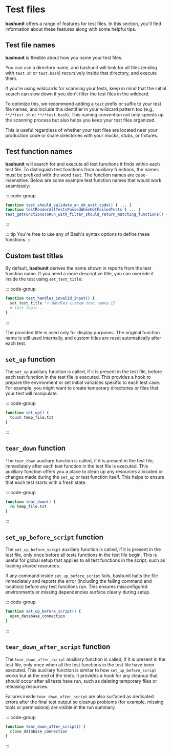 # Test files

**bashunit** offers a range of features for test files.
In this section, you'll find information about these features along with some helpful tips.

## Test file names

**bashunit** is flexible about how you name your test files.

You can use a directory name, and bashunit will look for all files (ending with `test.sh` or `test.bash`) recursively inside that directory, and execute them.

If you're using wildcards for scanning your tests, keep in mind that the initial search can slow down if you don't filter the test files in the wildcard.

To optimize this, we recommend adding a `test` prefix or suffix to your test file names, and include this identifier in your wildcard pattern too (e.g., `**/*test.sh` or `**/*test.bash`).
This naming convention not only speeds up the scanning process but also helps you keep your test files organized.

This is useful regardless of whether your test files are located near your production code or share directories with your mocks, stubs, or fixtures.

## Test function names

**bashunit** will search for and execute all test functions it finds within each test file.
To distinguish test functions from auxiliary functions, the names must be prefixed with the word `test`.
The function names are case-insensitive.
Below are some example test function names that would work seamlessly:

::: code-group
```bash [Example]
function test_should_validate_an_ok_exit_code() { ... }
function testRenderAllTestsPassedWhenNotFailedTests { ... }
test_getFunctionsToRun_with_filter_should_return_matching_functions() { ... }
```
:::

::: tip
You're free to use any of Bash's syntax options to define these functions.
:::

## Custom test titles

By default, **bashunit** derives the name shown in reports from the test function name.
If you need a more descriptive title, you can override it inside the test using `set_test_title`:

::: code-group
```bash [Example]
function test_handles_invalid_input() {
  set_test_title "🔥 handles custom test names 🚀"
  # test logic...
}
```
:::

The provided title is used only for display purposes. The original function name is still
used internally, and custom titles are reset automatically after each test.

## `set_up` function

The `set_up` auxiliary function is called, if it is present in the test file, before each test function in the test file is executed.
This provides a hook to prepare the environment or set initial variables specific to each test case.
For example, you might want to create temporary directories or files that your test will manipulate.

::: code-group
```bash [Example]
function set_up() {
  touch temp_file.txt
}
```
:::

## `tear_down` function

The `tear_down` auxiliary function is called, if it is present in the test file, immediately after each test function in the test file is executed.
This auxiliary function offers you a place to clean up any resources allocated or changes made during the `set_up` or test function itself.
This helps to ensure that each test starts with a fresh state.

::: code-group
```bash [Example]
function tear_down() {
  rm temp_file.txt
}
```
:::

## `set_up_before_script` function

The `set_up_before_script` auxiliary function is called, if it is present in the test file, only once before all tests functions in the test file begin.
This is useful for global setup that applies to all test functions in the script, such as loading shared resources.

If any command inside `set_up_before_script` fails, bashunit halts the file immediately and reports the error (including the failing command and location) before any test functions run. This ensures misconfigured environments or missing dependencies surface clearly during setup.

::: code-group
```bash [Example]
function set_up_before_script() {
  open_database_connection
}
```
:::

## `tear_down_after_script` function

The `tear_down_after_script` auxiliary function is called, if it is present in the test file, only once when all the test functions in the test file have been executed.
This auxiliary function is similar to how `set_up_before_script` works but at the end of the tests.
It provides a hook for any cleanup that should occur after all tests have run, such as deleting temporary files or releasing resources.

Failures inside `tear_down_after_script` are also surfaced as dedicated errors after the final test output so cleanup problems (for example, missing tools or permissions) are visible in the run summary.

::: code-group
```bash [Example]
function tear_down_after_script() {
  close_database_connection
}
```
:::
